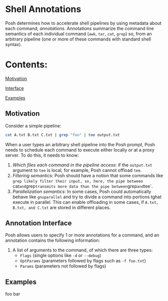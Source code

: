 # Shell Annotations
Posh determines how to accelerate shell pipelines by using metadata about each
command, _annotations_.
Annotations summarize the command line semantics of each
individual command (`awk`, `tar`, `cat`, `grep`) so, from an arbitrary
pipeline (one or more of these commands with standard shell syntax).

# Contents:
[Motivation](##Motivation)

[Interface](##Interface)

[Examples](##Examples)

## Motivation
Consider a simple pipeline:
```bash
cat A.txt B.txt C.txt | grep "foo" | tee output.txt
```
When a user types an arbitrary shell pipeline into the Posh prompt, Posh needs
to schedule each command to execute either locally or at a proxy server. To do
this, it needs to know:
1. *Which files each command in the pipeline access*: if the `output.txt` argument
   to `tee` is local, for example, Posh cannot offload `tee`.
2. *Filtering semantics*: Posh should have a notion that some
   commands like `grep likely filter their input, so, here, the pipe between
   `cat` and `grep` transmits more data than the pipe between `grep` and `tee`.
3. *Parallelization semantics*: In some cases, Posh could automatically behave
   like `gnuparallel` and try to divide a command into portions tghat execute in
   parallel. This can enable offloading in some cases, if `A.txt, B.txt, and
   C.txt` are stored in different places.

## Annotation Interface
Posh allows users to specify 1 or more annotations for a command, and an
annotation contains the following information:
1. A list of arguments to the command, of which there are three types:
    - `Flags` (single options like `-d` or `--debug`)
    - `OptParams` (parameters followed by flags such as `-f foo.txt`)
    - `Params` (parameters not followed by flags)

## Examples
foo
bar

